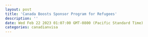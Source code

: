 ```yaml
---
layout: post
title: 'Canada Boosts Sponsor Program for Refugees'
description: ''
date: Wed Feb 22 2023 01:07:00 GMT-0800 (Pacific Standard Time)
categories: canadianvisa
---
```


